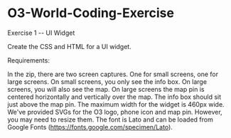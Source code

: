 # O3-World-Coding-Exercise

Exercise 1 -- UI Widget

Create the CSS and HTML for a UI widget.

Requirements:

In the zip, there are two screen captures. One for small screens, one for large screens. On small screens, you only see the info box. On large screens, you will also see the map.
On large screens the map pin is centered horizontally and vertically over the map. The info box should sit just above the map pin. The maximum width for the widget is 460px wide. 
We've provided SVGs for the O3 logo, phone icon and map pin. However, you may need to resize them. 
The font is Lato and can be loaded from Google Fonts (https://fonts.google.com/specimen/Lato). 
